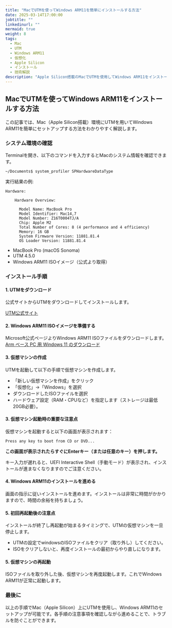 ```yaml
---
title: "MacでUTMを使ってWindows ARM11を簡単にインストールする方法"
date: 2025-03-14T17:00:00
jobtitle: ""
linkedinurl: ""
mermaid: true
weight: 8
tags:
  - Mac
  - UTM
  - Windows ARM11
  - 仮想化
  - Apple Silicon
  - インストール
  - 技術解説
description: "Apple Silicon搭載のMacでUTMを使用してWindows ARM11をインストールする手順と注意点をわかりやすく紹介します。"
---
```


## MacでUTMを使ってWindows ARM11をインストールする方法

この記事では、Mac（Apple Silicon搭載）環境にUTMを用いてWindows ARM11を簡単にセットアップする方法をわかりやすく解説します。

### システム環境の確認

Terminalを開き、以下のコマンドを入力するとMacのシステム情報を確認できます。

```shell
~/Documents$ system_profiler SPHardwareDataType
```

実行結果の例:

```shell
Hardware:

    Hardware Overview:

      Model Name: MacBook Pro
      Model Identifier: Mac14,7
      Model Number: Z16T0004TJ/A
      Chip: Apple M2
      Total Number of Cores: 8 (4 performance and 4 efficiency)
      Memory: 16 GB
      System Firmware Version: 11881.81.4
      OS Loader Version: 11881.81.4
```

- MacBook Pro (macOS Sonoma)
- UTM 4.5.0
- Windows ARM11 ISOイメージ（公式より取得）

### インストール手順

#### 1. UTMをダウンロード

公式サイトからUTMをダウンロードしてインストールします。

[UTM公式サイト](https://mac.getutm.app/)

#### 2. Windows ARM11 ISOイメージを準備する

Microsoft公式ページよりWindows ARM11 ISOファイルをダウンロードします。
[Arm ベース PC 用 Windows 11 のダウンロード](https://www.microsoft.com/ja-jp/software-download/windows11arm64)

#### 3. 仮想マシンの作成

UTMを起動して以下の手順で仮想マシンを作成します。

- 「新しい仮想マシンを作成」をクリック
- 「仮想化」→「Windows」を選択
- ダウンロードしたISOファイルを選択
- ハードウェア設定（RAM・CPUなど）を指定します（ストレージは最低20GB必要）。

#### 3. 仮想マシン起動時の重要な注意点

仮想マシンを起動すると以下の画面が表示されます：

```shell
Press any key to boot from CD or DVD...
```

**この画面が表示されたらすぐにEnterキー（または任意のキー）を押します。**

キー入力が遅れると、UEFI Interactive Shell（手動モード）が表示され、インストールが進まなくなりますのでご注意ください。

#### 4. Windows ARM11のインストールを進める

画面の指示に従いインストールを進めます。インストールは非常に時間がかかりますので、時間の余裕を持ちましょう。

#### 5. 初回再起動後の注意点

インストールが終了し再起動が始まるタイミングで、UTMの仮想マシンを一旦停止します。

- UTMの設定でwindowsのISOファイルをクリア（取り外し）してください。
- ISOをクリアしないと、再度インストールの最初からやり直しになります。

#### 5. 仮想マシンの再起動

ISOファイルを取り外した後、仮想マシンを再度起動します。これでWindows ARM11が正常に起動します。

### 最後に

以上の手順でMac（Apple Silicon）上にUTMを使用し、Windows ARM11のセットアップが可能です。各手順の注意事項を確認しながら進めることで、トラブルを防ぐことができます。
